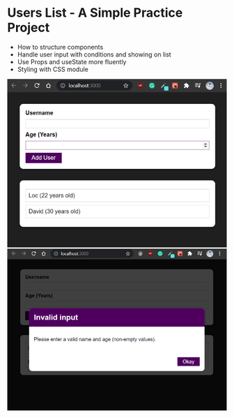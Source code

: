 # Users List - A Simple Practice Project

- How to structure components
- Handle user input with conditions and showing on list
- Use Props and useState more fluently
- Styling with CSS module

<img src="./screenshots/users-list1.png">
<img src="./screenshots/users-list2.png">
